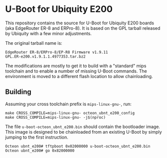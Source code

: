 # U-Boot for Ubiquity E200
This repository contains the source for U-Boot for Ubiquity E200 boards (aka
EdgeRouter ER-8 and ERPro-8). It is based on the GPL tarball released by
Ubiquity with a few minor adjustments.

The original tarball name is:

    EdgeRouter ER-8/ERPro-8/EP-R8 Firmware v1.9.11
    GPL.ER-e200.v1.9.1.1.4977353.tar.bz2

The modifications are mostly to get it to build with a "standard" mips toolchain
and to enable a number of missing U-Boot commands. The environment is moved to a
different flash location to allow chainloading.

## Building
Assuming your cross toolchain prefix is `mips-linux-gnu-`, run:

    make CROSS_COMPILE=mips-linux-gnu- octeon_ubnt_e200_config
    make CROSS_COMPILE=mips-linux-gnu- -j$(nproc)

The file `u-boot-octeon_ubnt_e200.bin` should contain the bootloader image.
This image is designed to be chainloaded from an existing U-Boot by simply
jumping to the first instruction.

    Octeon ubnt_e200# tftpboot 0x02000000 u-boot-octeon_ubnt_e200.bin
    Octeon ubnt_e200# go 0x82000000
